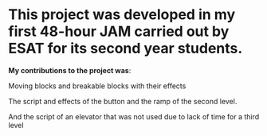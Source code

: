# This project was developed in my first 48-hour JAM carried out by ESAT for its second year students.

**My contributions to the project was**: 
  
  Moving blocks and breakable blocks with their effects
  
  The script and effects of the button and the ramp of the second level.
  
  And the script of an elevator that was not used due to lack of time for a third level
